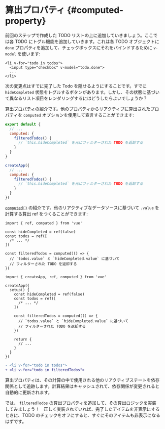 # 算出プロパティ {#computed-property}

前回のステップで作成した TODO リストの上に追加していきましょう。ここでは各 TODO にトグル機能を追加していきます。これは各 TODO オブジェクトに `done` プロパティを追加して、チェックボックスにそれをバインドするために `v-model` を使います:

```vue-html{2}
<li v-for="todo in todos">
  <input type="checkbox" v-model="todo.done">
  ...
</li>
```

次の変更点はすでに完了した Todo を隠せるようにすることです。すでに `hideCompleted` 状態をトグルするボタンがあります。しかし、その状態に基づいて異なるリスト項目をレンダリングするにはどうしたらよいでしょうか？

<div class="options-api">

<a target="_blank" href="/guide/essentials/computed.html">算出プロパティ</a>の紹介です。他のプロパティからリアクティブに算出されたプロパティを `computed` オプションを使用して宣言することができます:

<div class="sfc">

```js
export default {
  // ...
  computed: {
    filteredTodos() {
      // `this.hideCompleted` を元にフィルターされた TODO を返却する
    }
  }
}
```

</div>
<div class="html">

```js
createApp({
  // ...
  computed: {
    filteredTodos() {
      // `this.hideCompleted` を元にフィルターされた TODO を返却する
    }
  }
})
```

</div>

</div>
<div class="composition-api">

<a target="_blank" href="/guide/essentials/computed.html">`computed()`</a> の紹介です。他のリアクティブなデータソースに基づいて `.value` を計算する算出 ref をつくることができます:

<div class="sfc">

```js{8-11}
import { ref, computed } from 'vue'

const hideCompleted = ref(false)
const todos = ref([
  /* ... */
])

const filteredTodos = computed(() => {
  // `todos.value` と `hideCompleted.value` に基づいて
  // フィルターされた TODO を返却する
})
```

</div>
<div class="html">

```js{10-13}
import { createApp, ref, computed } from 'vue'

createApp({
  setup() {
    const hideCompleted = ref(false)
    const todos = ref([
      /* ... */
    ])

    const filteredTodos = computed(() => {
      // `todos.value` と `hideCompleted.value` に基づいて
      // フィルターされた TODO を返却する
    })

    return {
      // ...
    }
  }
})
```

</div>

</div>

```diff
- <li v-for="todo in todos">
+ <li v-for="todo in filteredTodos">
```

算出プロパティは、その計算の中で使用される他のリアクティブステートを依存関係として追跡します。計算結果はキャッシュされて、依存関係が変更されると自動的に更新されます。

では、 `filteredTodos` の算出プロパティを追加して、その算出ロジックを実装してみましょう！　正しく実装されていれば、完了したアイテムを非表示にするときに、TODO のチェックをオフにすると、すぐにそのアイテムも非表示になるはずです。
